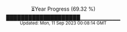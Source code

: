 <p align="center">
⏳Year Progress (69.32 %) <br>
████████████████████▁▁▁▁▁▁▁▁▁▁ <br>
<sub>Updated: Mon, 11 Sep 2023 00:08:14 GMT</sub>
</p>

